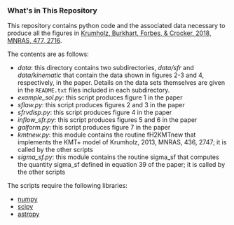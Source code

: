 ### What's in This Repository ###

This repository contains python code and the associated data necessary to produce all the figures in [Krumholz, Burkhart, Forbes, & Crocker, 2018, MNRAS, 477, 2716](https://ui.adsabs.harvard.edu/#abs/2018MNRAS.477.2716K/abstract).

The contents are as follows:

* *data*: this directory contains two subdirectories, *data/sfr* and *data/kinematic* that contain the data shown in figures 2-3 and 4, respectively, in the paper. Details on the data sets themselves are given in the `README.txt` files included in each subdirectory.
* *example_sol.py*: this script produces figure 1 in the paper
* *sflaw.py*: this script produces figures 2 and 3 in the paper
* *sfrvdisp.py*: this script produces figure 4 in the paper
* *inflow_sfr.py*: this script produces figures 5 and 6 in the paper
* *galform.py*: this script produces figure 7 in the paper
* *kmtnew.py*: this module contains the routine fH2KMTnew that implements the KMT+ model of Krumholz, 2013, MNRAS, 436, 2747; it is called by the other scripts
* *sigma_sf.py*: this module contains the routine sigma_sf that computes the quantity sigma_sf defined in equation 39 of the paper; it is called by the other scripts

The scripts require the following libraries:

* [numpy](http://www.numpy.org/)
* [scipy](http://www.scipy.org/)
* [astropy](http://www.astropy.org/)


